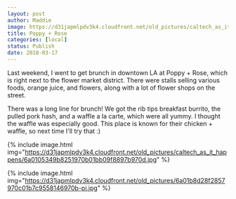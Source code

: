 ```yaml
---
layout: post
author: Maddie
image: https://d31japmlpdv3k4.cloudfront.net/old_pictures/caltech_as_it_happens/6a0105349b8251970b01bb09f88977970d.jpg
title: Poppy + Rose
categories: [local]
status: Publish
date: 2018-03-17
---
```


Last weekend, I went to get brunch in downtown LA at Poppy + Rose, which is right next to the flower market district. There were stalls selling various foods, orange juice, and flowers, along with a lot of flower shops on the street.

There was a long line for brunch! We got the rib tips breakfast burrito, the pulled pork hash, and a waffle a la carte, which were all yummy. I thought the waffle was especially good. This place is known for their chicken + waffle, so next time I'll try that :)


{% include image.html img="https://d31japmlpdv3k4.cloudfront.net/old_pictures/caltech_as_it_happens/6a0105349b8251970b01bb09f8897b970d.jpg" %}

{% include image.html img="https://d31japmlpdv3k4.cloudfront.net/old_pictures/6a01b8d28f2857970c01b7c9558146970b-pi.jpg" %}
